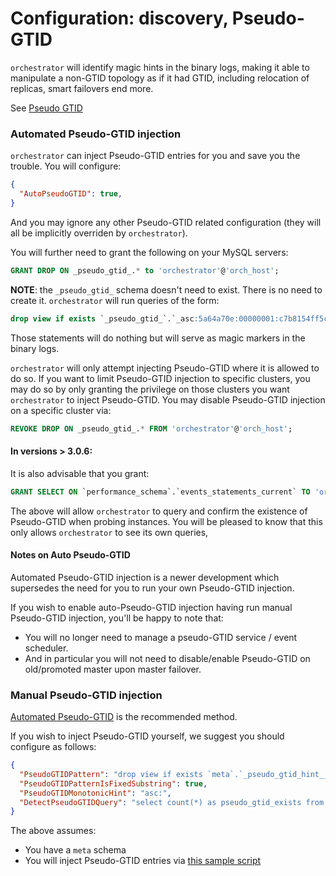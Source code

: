 # Configuration: discovery, Pseudo-GTID

`orchestrator` will identify magic hints in the binary logs, making it able to manipulate a non-GTID topology as if it had GTID, including relocation of replicas, smart failovers end more.

See [Pseudo GTID](pseudo-gtid.md)

### Automated Pseudo-GTID injection

`orchestrator` can inject Pseudo-GTID entries for you and save you the trouble. You will configure:
```json
{
  "AutoPseudoGTID": true,
}
```
And you may ignore any other Pseudo-GTID related configuration (they will all be implicitly overriden by `orchestrator`).

You will further need to grant the following on your MySQL servers:
```sql
GRANT DROP ON _pseudo_gtid_.* to 'orchestrator'@'orch_host';
```

**NOTE**: the `_pseudo_gtid_` schema doesn't need to exist. There is no need to create it. `orchestrator` will run queries of the form:

```sql
drop view if exists `_pseudo_gtid_`.`_asc:5a64a70e:00000001:c7b8154ff5c3c6d8`
```

Those statements will do nothing but will serve as magic markers in the binary logs.

`orchestrator` will only attempt injecting Pseudo-GTID where it is allowed to do so. If you want to limit Pseudo-GTID injection to specific clusters, you may do so by only granting the privilege on those clusters you want `orchestrator` to inject Pseudo-GTID. You may disable Pseudo-GTID injection on a specific cluster via:

```sql
REVOKE DROP ON _pseudo_gtid_.* FROM 'orchestrator'@'orch_host';
```

#### In versions > 3.0.6:

It is also advisable that you grant:
```sql
GRANT SELECT ON `performance_schema`.`events_statements_current` TO 'orchestrator'@'orch_host';
```

The above will allow `orchestrator` to query and confirm the existence of Pseudo-GTID when probing instances.
You will be pleased to know that this only allows `orchestrator` to see its own queries,

#### Notes on Auto Pseudo-GTID

Automated Pseudo-GTID injection is a newer development which supersedes the need for you to run your own Pseudo-GTID injection.

If you wish to enable auto-Pseudo-GTID injection having run manual Pseudo-GTID injection, you'll be happy to note that:

- You will no longer need to manage a pseudo-GTID service / event scheduler.
- And in particular you will not need to disable/enable Pseudo-GTID on old/promoted master upon master failover.

### Manual Pseudo-GTID injection

[Automated Pseudo-GTID](#automated-pseudo-gtid-injection) is the recommended method.

If you wish to inject Pseudo-GTID yourself, we suggest you should configure as follows:

```json
{
  "PseudoGTIDPattern": "drop view if exists `meta`.`_pseudo_gtid_hint__asc:",
  "PseudoGTIDPatternIsFixedSubstring": true,
  "PseudoGTIDMonotonicHint": "asc:",
  "DetectPseudoGTIDQuery": "select count(*) as pseudo_gtid_exists from meta.pseudo_gtid_status where anchor = 1 and time_generated > now() - interval 2 hour",
}
```

The above assumes:

- You have a `meta` schema
- You will inject Pseudo-GTID entries via [this sample script](https://github.com/github/orchestrator/tree/master/resources/pseudo-gtid)

